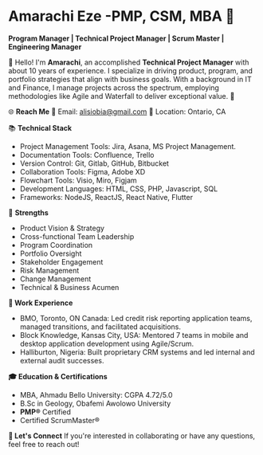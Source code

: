 # **Amarachi Eze** -**PMP, CSM, MBA** 🌟

**Program Manager | Technical Project Manager | Scrum Master | Engineering Manager**

👋 Hello! I'm **Amarachi**, an accomplished **Technical Project Manager** with about 10 years of experience. I specialize in driving product, program, and portfolio strategies that align with business goals. With a background in IT and Finance, I manage projects across the spectrum, employing methodologies like Agile and Waterfall to deliver exceptional value. 🚀

🌐 **Reach Me**
💌 Email: [alisiobia@gmail.com](mailto:alisiobia@gmail.com)
🏢 Location: Ontario, CA
<!--- LinkedIn: [[LinkedIn Profile]](https://www.linkedin.com/in/amarachi-eze-b8b13816/) --->

📚 **Technical Stack**

 * Project Management Tools: Jira, Asana, MS Project Management.          
 * Documentation Tools: Confluence, Trello               
 * Version Control: Git, Gitlab, GitHub, Bitbucket               
 * Collaboration Tools: Figma, Adobe XD               
 * Flowchart Tools: Visio, Miro, Figjam               
 * Development Languages: HTML, CSS, PHP, Javascript, SQL               
 * Frameworks: NodeJS, ReactJS, React Native, Flutter

🌟 **Strengths**
* Product Vision & Strategy
* Cross-functional Team Leadership
* Program Coordination
* Portfolio Oversight
* Stakeholder Engagement
* Risk Management
* Change Management
* Technical & Business Acumen

**💼 Work Experience**
* BMO, Toronto, ON Canada: Led credit risk reporting application teams, managed transitions, and facilitated acquisitions.
* Block Knowledge, Kansas City, USA: Mentored 7 teams in mobile and desktop application development using Agile/Scrum.
* Halliburton, Nigeria: Built proprietary CRM systems and led internal and external audit successes.
<!--- For more details, check my [Resume.](https://www.linkedin.com/in/amarachi-eze-b8b13816/) --->

**🎓 Education & Certifications**
* MBA, Ahmadu Bello University: CGPA 4.72/5.0
* B.Sc in Geology, Obafemi Awolowo University
* **PMP®** Certified
* Certified ScrumMaster®

**🤝 Let's Connect**
If you're interested in collaborating or have any questions, feel free to reach out!


<!---
alisiobia/alisiobia is a ✨ special ✨ repository because its `README.md` (this file) appears on your GitHub profile.
You can click the Preview link to take a look at your changes.
--->
